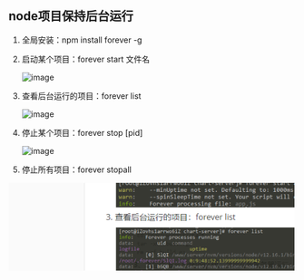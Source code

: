 ## node项目保持后台运行

1. 全局安装：npm install forever -g

2. 启动某个项目：forever start 文件名

   ![image](https://heny.github.io/h-note/server/static/linux简单操作-01.png)

3. 查看后台运行的项目：forever list

   ![image](https://heny.github.io/h-note/server/static/linux简单操作-02.png)

4. 停止某个项目：forever stop [pid]

   ![image](https://heny.github.io/h-note/server/static/linux简单操作-03.png)

5. 停止所有项目：forever stopall

![image-20200330112426835](static/linux简单操作/image-20200330112426835.png)

